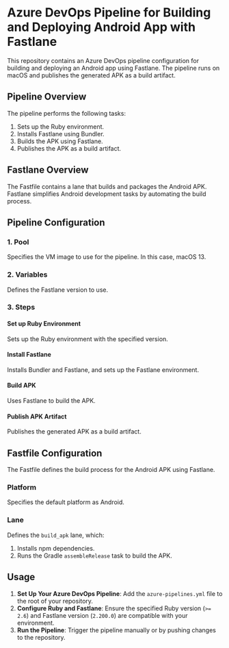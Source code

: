# Azure DevOps Pipeline for Building and Deploying Android App with Fastlane

This repository contains an Azure DevOps pipeline configuration for building and deploying an Android app using Fastlane. The pipeline runs on macOS and publishes the generated APK as a build artifact.

## Pipeline Overview

The pipeline performs the following tasks:
1. Sets up the Ruby environment.
2. Installs Fastlane using Bundler.
3. Builds the APK using Fastlane.
4. Publishes the APK as a build artifact.

## Fastlane Overview

The Fastfile contains a lane that builds and packages the Android APK. Fastlane simplifies Android development tasks by automating the build process.

## Pipeline Configuration

### 1. Pool

Specifies the VM image to use for the pipeline. In this case, macOS 13.

### 2. Variables

Defines the Fastlane version to use.

### 3. Steps

#### Set up Ruby Environment

Sets up the Ruby environment with the specified version.

#### Install Fastlane

Installs Bundler and Fastlane, and sets up the Fastlane environment.

#### Build APK

Uses Fastlane to build the APK.

#### Publish APK Artifact

Publishes the generated APK as a build artifact.

## Fastfile Configuration

The Fastfile defines the build process for the Android APK using Fastlane.

### Platform

Specifies the default platform as Android.

### Lane

Defines the `build_apk` lane, which:
1. Installs npm dependencies.
2. Runs the Gradle `assembleRelease` task to build the APK.

## Usage

1. **Set Up Your Azure DevOps Pipeline**: Add the `azure-pipelines.yml` file to the root of your repository.
2. **Configure Ruby and Fastlane**: Ensure the specified Ruby version (`>= 2.6`) and Fastlane version (`2.200.0`) are compatible with your environment.
3. **Run the Pipeline**: Trigger the pipeline manually or by pushing changes to the repository.

